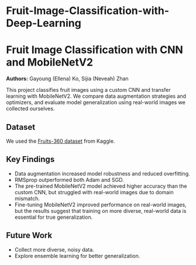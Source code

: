 # Fruit-Image-Classification-with-Deep-Learning

# Fruit Image Classification with CNN and MobileNetV2

**Authors:** Gayoung (Ellena) Ko, Sijia (Neveah) Zhan  

This project classifies fruit images using a custom CNN and transfer learning with MobileNetV2. We compare data augmentation strategies and optimizers, and evaluate model generalization using real-world images we collected ourselves.

## Dataset
We used the [Fruits-360 dataset](https://www.kaggle.com/datasets/moltean/fruits) from Kaggle.

## Key Findings
- Data augmentation increased model robustness and reduced overfitting.
- RMSprop outperformed both Adam and SGD. 
- The pre-trained MobileNetV2 model achieved higher accuracy than the custom CNN, but struggled with real-world images due to domain mismatch.
- Fine-tuning MobileNetV2 improved performance on real-world images, but the results suggest that training on more diverse, real-world data is essential for true generalization.


## Future Work
- Collect more diverse, noisy data.
- Explore ensemble learning for better generalization.

